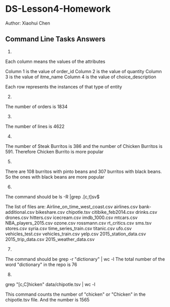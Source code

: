 # DS-Lesson4-Homework
Author: Xiaohui Chen

## Command Line Tasks Answers

1.
Each column means the values of the attributes

Column 1 is the value of order_id
Column 2 is the value of quantity
Column 3 is the value of itme_name
Column 4 is the value of choice_description

Each row represents the instances of that type of entity

2.
The number of orders is 1834

3.
The number of lines is 4622

4.
The number of Steak Burritos is 386 and the number of Chicken Burritos is 591. Therefore Chicken Burrito is more popular

5.
There are 108 burritos with pinto beans and 307 burritos with black beans. So the ones with black beans are more popular

6.
The command should be ls -R |grep .[c,t]sv$

The list of files are:
Airline_on_time_west_coast.csv
airlines.csv
bank-additional.csv
bikeshare.csv
chipotle.tsv
citibike_feb2014.csv
drinks.csv
drones.csv
hitters.csv
icecream.csv
imdb_1000.csv
mtcars.csv
NBA_players_2015.csv
ozone.csv
rossmann.csv
rt_critics.csv
sms.tsv
stores.csv
syria.csv
time_series_train.csv
titanic.csv
ufo.csv
vehicles_test.csv
vehicles_train.csv
yelp.csv
2015_station_data.csv
2015_trip_data.csv
2015_weather_data.csv

7.
The command should be grep -r "dictionary" | wc -l
The total number of the word "dictionary" in the repo is 76

8.
grep "[c,C]hicken" data/chipotle.tsv | wc -l

This command counts the number of "chicken" or "Chicken" in the chipotle.tsv file. And the number is 1565
